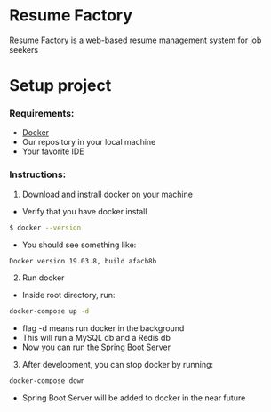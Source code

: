 
# Resume Factory

Resume Factory is a web-based resume management system for job seekers

# Setup project

### Requirements:
  - [Docker](https://www.docker.com/products/docker-desktop)
  - Our repository in your local machine
  - Your favorite IDE

### Instructions:
1. Download and instrall docker on your machine
   
- Verify that you have docker install

```sh    
$ docker --version
```

- You should see something like:
```sh
Docker version 19.03.8, build afacb8b
```

2. Run docker
- Inside root directory, run:

```sh
docker-compose up -d
```

- flag -d means run docker in the background
- This will run a MySQL db and a Redis db
- Now you can run the Spring Boot Server

3. After development, you can stop docker by running:

```sh
docker-compose down
```

- Spring Boot Server will be added to docker in the near future


